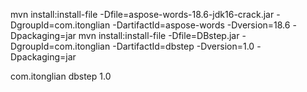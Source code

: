 mvn install:install-file -Dfile=aspose-words-18.6-jdk16-crack.jar -DgroupId=com.itonglian -DartifactId=aspose-words -Dversion=18.6 -Dpackaging=jar
mvn install:install-file -Dfile=DBstep.jar -DgroupId=com.itonglian -DartifactId=dbstep -Dversion=1.0 -Dpackaging=jar

<dependency>
			<groupId>com.itonglian</groupId>
			<artifactId>dbstep</artifactId>
			<version>1.0</version>
		</dependency>